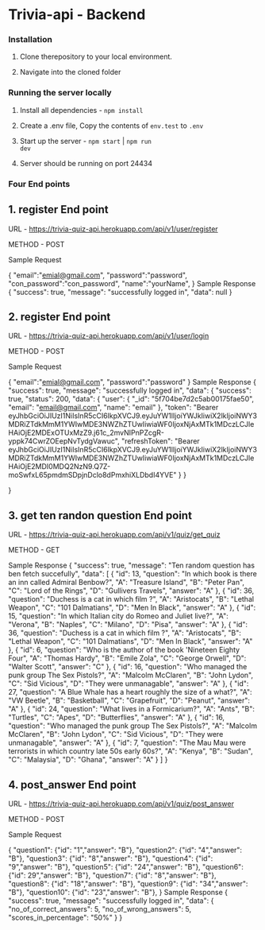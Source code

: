 # Trivia-api - Backend

### Installation


1. Clone therepository to your local environment.

2. Navigate into the cloned folder 


### Running the server locally

1. Install all dependencies - <code>npm install</code>

2. Create a .env file, Copy the contents of <code>env.test</code> to <code>.env</code>

3. Start up the server - <code>npm start</code> | <code>npm run dev</code>

4. Server should be running on port 24434

###   Four End points

## 1. register End point

URL - https://trivia-quiz-api.herokuapp.com/api/v1/user/register

METHOD - POST

Sample Request

{
    "email":"emial@gmail.com",
    "password":"password",
    "con_password":"con_password",
    "name":"yourName",
}
Sample Response
{
    "success": true,
    "message": "successfully logged in",
    "data": null
}

## 2. register End point 

URL - https://trivia-quiz-api.herokuapp.com/api/v1/user/login

METHOD - POST

Sample Request

{
    "email":"emial@gmail.com",
    "password":"password"
}
Sample Response
{ "success": true,
    "message": "successfully logged in",
    "data": {
        "success": true,
        "status": 200,
        "data": {
            "user": {
                "_id": "5f704be7d2c5ab00175fae50",
                "email": "email@gmail.com",
                "name": "email"
            },
            "token": "Bearer eyJhbGciOiJIUzI1NiIsInR5cCI6IkpXVCJ9.eyJuYW1lIjoiYWJkIiwiX2lkIjoiNWY3MDRiZTdkMmM1YWIwMDE3NWZhZTUwIiwiaWF0IjoxNjAxMTk1MDczLCJleHAiOjE2MDExOTUxMzZ9.j61c_2mvNIPnPZcgR-yppk74CwrZOEepNvTydgVawuc",
            "refreshToken": "Bearer eyJhbGciOiJIUzI1NiIsInR5cCI6IkpXVCJ9.eyJuYW1lIjoiYWJkIiwiX2lkIjoiNWY3MDRiZTdkMmM1YWIwMDE3NWZhZTUwIiwiaWF0IjoxNjAxMTk1MDczLCJleHAiOjE2MDI0MDQ2NzN9.Q7Z-moSwfxL65pmdmSDpjnDclo8dPmxhiXLDbdI4YVE"
        }
    }

}



## 3.  get ten randon question End point
 
URL -  https://trivia-quiz-api.herokuapp.com/api/v1/quiz/get_quiz

METHOD - GET

Sample Response
{
    "success": true,
    "message": "Ten random question has ben fetch succefully",
    "data": [
        {
            "id": 13,
            "question": "In which book is there an inn called Admiral Benbow?",
            "A": "Treasure Island",
            "B": "Peter Pan",
            "C": "Lord of the Rings",
            "D": "Gullivers Travels",
            "answer": "A"
        },
        {
            "id": 36,
            "question": "Duchess is a cat in which film ?",
            "A": "Aristocats",
            "B": "Lethal Weapon",
            "C": "101 Dalmatians",
            "D": "Men In Black",
            "answer": "A"
        },
        {
            "id": 15,
            "question": "In which Italian city do Romeo and Juliet live?",
            "A": "Verona",
            "B": "Naples",
            "C": "Milano",
            "D": "Pisa",
            "answer": "A"
        },
        {
            "id": 36,
            "question": "Duchess is a cat in which film ?",
            "A": "Aristocats",
            "B": "Lethal Weapon",
            "C": "101 Dalmatians",
            "D": "Men In Black",
            "answer": "A"
        },
        {
            "id": 6,
            "question": "Who is the author of the book 'Nineteen Eighty Four",
            "A": "Thomas Hardy",
            "B": "Emile Zola",
            "C": "George Orwell",
            "D": "Walter Scott",
            "answer": "C"
        },
        {
            "id": 16,
            "question": "Who managed the punk group The Sex Pistols?",
            "A": "Malcolm McClaren",
            "B": "John Lydon",
            "C": "Sid Vicious",
            "D": "They were unmanagable",
            "answer": "A"
        },
        {
            "id": 27,
            "question": "A Blue Whale has a heart roughly the size of a what?",
            "A": "VW Beetle",
            "B": "Basketball",
            "C": "Grapefruit",
            "D": "Peanut",
            "answer": "A"
        },
        {
            "id": 24,
            "question": "What lives in a Formicarium?",
            "A": "Ants",
            "B": "Turtles",
            "C": "Apes",
            "D": "Butterflies",
            "answer": "A"
        },
        {
            "id": 16,
            "question": "Who managed the punk group The Sex Pistols?",
            "A": "Malcolm McClaren",
            "B": "John Lydon",
            "C": "Sid Vicious",
            "D": "They were unmanagable",
            "answer": "A"
        },
        {
            "id": 7,
            "question": "The Mau Mau were terrorists in which country late 50s early 60s?",
            "A": "Kenya",
            "B": "Sudan",
            "C": "Malaysia",
            "D": "Ghana",
            "answer": "A"
        }
    ]
}

##  4. post_answer End point 


URL - https://trivia-quiz-api.herokuapp.com/api/v1/quiz/post_answer

METHOD - POST

Sample Request

{
    "question1": {"id": "1","answer": "B"},
    "question2": {"id": "4","answer": "B"},
    "question3": {"id": "8","answer": "B"},
    "question4": {"id": "9","answer": "B"},
    "question5": {"id": "24","answer": "B"},
    "question6": {"id": 29","answer": "B"},
    "question7": {"id": "8","answer": "B"},
    "question8": {"id": "18","answer": "B"},
    "question9": {"id": "34","answer": "B"},
    "question10": {"id": "23","answer": "B"},
}
Sample Response
{
    "success": true,
    "message": "successfully logged in",
    "data": {
        "no_of_correct_answers": 5,
        "no_of_wrong_answers": 5,
        "scores_in_percentage": "50%"
    }
}